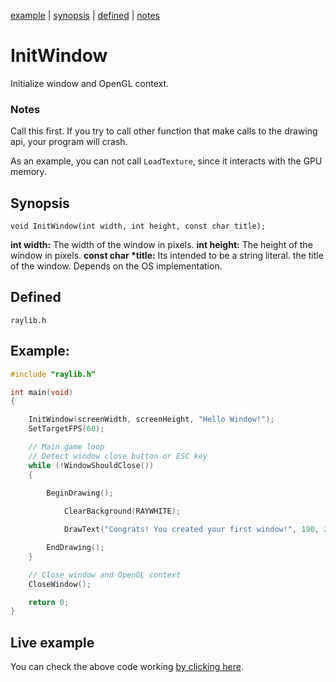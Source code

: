 [example](#example) | [synopsis](#synopiys) | [defined](#defined) | [notes](#notes)
# InitWindow
Initialize window and OpenGL context.

### Notes
Call this first. If you try to call other function that make calls to the drawing api, your program will crash. 

As an example, you can not call ```LoadTexture```, since it interacts with the GPU memory.

## Synopsis
```
void InitWindow(int width, int height, const char title);
```

**int width:** The width of the window in pixels.
**int height:** The height of the window in pixels.
**const char \*title:** Its intended to be a string literal. the title of the window. Depends on the OS implementation.

## Defined
```raylib.h```

## Example:

```C
#include "raylib.h"

int main(void)
{

    InitWindow(screenWidth, screenHeight, "Hello Window!");
    SetTargetFPS(60);

    // Main game loop
    // Detect window close button or ESC key
    while (!WindowShouldClose())
    {
        
        BeginDrawing();

            ClearBackground(RAYWHITE);

            DrawText("Congrats! You created your first window!", 190, 200, 20, LIGHTGRAY);

        EndDrawing();
    }

    // Close window and OpenGL context
    CloseWindow();

    return 0;
}
```

## Live example

You can check the above code working [by clicking here](https://htmlpreview.github.io/?https://github.com/WEREMSOFT/c-projects-documentation-example/blob/master/html/example_2d_cat_witch.html).